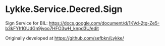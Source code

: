 # Lykke.Service.Decred.Sign
Sign Service for BIL: https://docs.google.com/document/d/1KVd-2tg-Ze5-b3kFYh1GUdGn9jvoo7HFO3wH_knpd3U/edit


Originally developed at https://github.com/sefbkn/Lykke/
